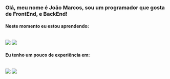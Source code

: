 ### Olá, meu nome é João Marcos, sou um programador que gosta de FrontEnd, e BackEnd!

#### Neste momento eu estou aprendendo: <br><br>
<img src="https://media.discordapp.net/attachments/849389120773685248/857763677330866246/c.png">      <img src="https://media.discordapp.net/attachments/849389120773685248/857763673083084830/b.png">

#### Eu tenho um pouco de experiência em: <br><br>
<img src="https://media.discordapp.net/attachments/849389120773685248/857763674533134376/c_1.png">     <img src="https://media.discordapp.net/attachments/849389120773685248/857763675876229150/c_2.png">
